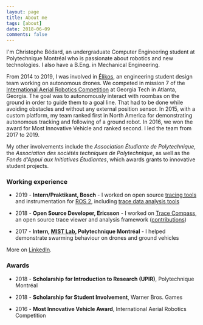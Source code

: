 ```yaml
---
layout: page
title: About me
tags: [about]
date: 2018-06-09
comments: false
---
```


I'm Christophe Bédard, an undergraduate Computer Engineering student at Polytechnique Montréal who is passionate about robotics and new technologies. I also have a B.Eng. in Mechanical Engineering.

From 2014 to 2019, I was involved in [Élikos](https://elikos.polymtl.ca/), an engineering student design team working on autonomous drones. We competed in mission 7 of the [International Aerial Robotics Competition](http://www.aerialroboticscompetition.org/) at Georgia Tech in Atlanta, Georgia. The goal was to autonomously interact with roombas on the ground in order to guide them to a goal line. That had to be done while avoiding obstacles and without any external position sensor. In 2015, with a custom platform, my team ranked first in North America for demonstrating autonomous tracking and following of a ground robot. In 2016, we won the award for Most Innovative Vehicle and ranked second. I led the team from 2017 to 2019.

My other involvements include the _Association Étudiante de Polytechnique_, the _Association des sociétés techniques de Polytechnique_, as well as the _Fonds d'Appui aux Initiatives Étudiantes_, which awards grants to innovative student projects.

### Working experience

* 2019 - **Intern/Praktikant, Bosch** - I worked on open source [tracing tools](https://gitlab.com/micro-ROS/ros_tracing/ros2_tracing) and instrumentation for [ROS 2](https://index.ros.org/doc/ros2/), including [trace data analysis tools](https://gitlab.com/micro-ROS/ros_tracing/tracetools_analysis)

* 2018 - **Open Source Developer, Ericsson** - I worked on [Trace Compass](http://tracecompass.org/), an open source trace viewer and analysis framework ([contributions](https://git.eclipse.org/r/#/q/owner:cbourquebedard))

* 2017 - **Intern, [MIST Lab](http://mistlab.ca/), Polytechnique Montréal** - I helped demonstrate swarming behaviour on drones and ground vehicles 

More on [LinkedIn](https://www.linkedin.com/in/christophebourquebedard/).


### Awards

* 2018 - **Scholarship for Introduction to Research (UPIR)**, Polytechnique Montréal

* 2018 - **Scholarship for Student Involvement**, Warner Bros. Games

* 2016 - **Most Innovative Vehicle Award**, International Aerial Robotics Competition
